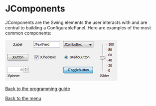 # JComponents 

JComponents are the Swing elements the user interacts with and are central to building a ConfigurablePanel. Here are examples of the most common components:

![JComponents](img\jcomponents.png)



[Back to the programming guide](programmingguide.md)

[Back to the menu](README.md#guide)

